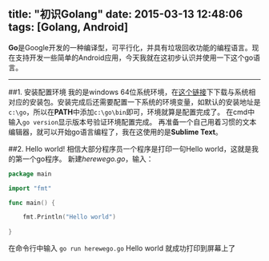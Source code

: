 title: "初识Golang"
date: 2015-03-13 12:48:06
tags: [Golang, Android]
---

**Go**是Google开发的一种编译型，可平行化，并具有垃圾回收功能的编程语言。现在支持开发一些简单的Android应用，今天我就在这初步认识并使用一下这个go语言。

<!-- more -->

---

##1. 安装配置环境
我的是windows 64位系统环境，在[这个链接](https://golang.org/dl/)下下载与系统相对应的安装包。安装完成后还需要配置一下系统的环境变量，如默认的安装地址是`c:\go`，所以在**PATH**中添加`c:\go\bin`即可，环境就算是配置完成了。
在cmd中输入`go version`显示版本号验证环境配置完成。
再准备一个自己用着习惯的文本编辑器，就可以开始go语言编程了，我在这使用的是**Sublime Text**。

##2. Hello world!
相信大部分程序员一个程序是打印一句Hello world，这就是我的第一个go程序。
新建*herewego.go*，输入：
```go
package main

import "fmt"

func main() {

    fmt.Println("Hello world")
    
}
```
在命令行中输入
`go run herewego.go`
Hello world 就成功打印到屏幕上了